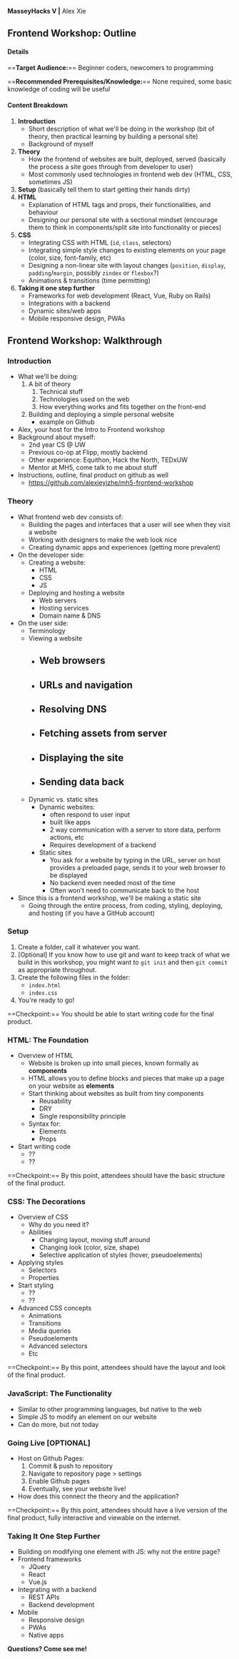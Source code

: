 __MasseyHacks V |__ Alex Xie

## Frontend Workshop: Outline

#### Details

==**Target Audience:**== Beginner coders, newcomers to programming

==__Recommended Prerequisites/Knowledge:__== None required, some basic knowledge of coding will be useful

#### Content Breakdown

1. **Introduction**
   - Short description of what we'll be doing in the workshop (bit of theory, then practical learning by building a personal site)
   - Background of myself
2. **Theory**
   - How the frontend of websites are built, deployed, served (basically the process a site goes through from developer to user)
   - Most commonly used technologies in frontend web dev (HTML, CSS, sometimes JS)
3. **Setup** (basically tell them to start getting their hands dirty)
4. **HTML**
   - Explanation of HTML tags and props, their functionalities, and behaviour
   - Designing our personal site with a sectional mindset (encourage them to think in components/split site into functionality or pieces)
5. **CSS**
   - Integrating CSS with HTML (`id`, `class`, selectors)
   - Integrating simple style changes to existing elements on your page (color, size, font-family, etc)
   - Designing a non-linear site with layout changes (`position`, `display`, `padding`/`margin`, possibly `zindex` or `flexbox`?)
   - Animations & transitions (time permitting)
6. **Taking it one step further**
   - Frameworks for web development (React, Vue, Ruby on Rails)
   - Integrations with a backend
   - Dynamic sites/web apps
   - Mobile responsive design, PWAs



## Frontend Workshop: Walkthrough

### Introduction

- What we'll be doing:
  1. A bit of theory
     1. Technical stuff
     2. Technologies used on the web
     3. How everything works and fits together on the front-end
  2. Building and deploying a simple personal website
     - example on Github
- Alex, your host for the Intro to Frontend workshop
- Background about myself:
  - 2nd year CS @ UW
  - Previous co-op at Flipp, mostly backend
  - Other experience: Equithon, Hack the North, TEDxUW
  - Mentor at MH5, come talk to me about stuff
- Instructions, outline, final product on github as well
  - https://github.com/alexieyizhe/mh5-frontend-workshop



### Theory

- What frontend web dev consists of:
  - Building the pages and interfaces that a user will see when they visit a website
  - Working with designers to make the web look nice
  - Creating dynamic apps and experiences (getting more prevalent)
- On the developer side:
  - Creating a website:
    - HTML
    - CSS
    - JS
  - Deploying and hosting a website
    - Web servers
    - Hosting services
    - Domain name & DNS
- On the user side:
  - Terminology
  - Viewing a website
    - Web browsers
      - 
    - URLs and navigation
      - 
    - Resolving DNS 
      - 
    - Fetching assets from server
      - 
    - Displaying the site
      - 
    - Sending data back
      - 
  - Dynamic vs. static sites
    - Dynamic websites:
      - often respond to user input
      - built like apps
      - 2 way communication with a server to store data, perform actions, etc
      - Requires development of a backend
    - Static sites 
      - You ask for a website by typing in the URL, server on host provides a preloaded page, sends it to your web browser to be displayed
      - No backend even needed most of the time
      - Often won't need to communicate back to the host
- Since this is a frontend workshop, we'll be making a static site
  - Going through the entire process, from coding, styling, deploying, and hosting (if you have a GitHub account)



### Setup

1. Create a folder, call it whatever you want.
2. [Optional] If you know how to use git and want to keep track of what we build in this workshop, you might want to `git init` and then `git commit` as appropriate throughout.
3. Create the following files in the folder:
   - `index.html`
   - `index.css`
4. You're ready to go!

==Checkpoint:== You should be able to start writing code for the final product.



### HTML: The Foundation

- Overview of HTML
  - Website is broken up into small pieces, known formally as **components**
  - HTML allows you to define blocks and pieces that make up a page on your website as **elements**
  - Start thinking about websites as built from tiny components
    - Reusability
    - DRY
    - Single responsibility principle
  - Syntax for:
    - Elements
    - Props
- Start writing code
  - ??
  - ??

==Checkpoint:== By this point, attendees should have the basic structure of the final product.



### CSS: The Decorations

- Overview of CSS
  - Why do you need it?
  - Abilities
    - Changing layout, moving stuff around
    - Changing look (color, size, shape)
    - Selective application of styles (hover, pseudoelements)
- Applying styles
  - Selectors
  - Properties
- Start styling
  - ??
  - ??
- Advanced CSS concepts
  - Animations
  - Transitions
  - Media queries
  - Pseudoelements
  - Advanced selectors
  - Etc

==Checkpoint:== By this point, attendees should have the layout and look of the final product.



### JavaScript: The Functionality

- Similar to other programming languages, but native to the web
- Simple JS to modify an element on our website
- Can do more, but not today



### Going Live [OPTIONAL]

- Host on Github Pages:
  1. Commit & push to repository
  2. Navigate to repository page > settings
  3. Enable Github pages
  4. Eventually, see your website live!
- How does this connect the theory and the application?

==Checkpoint:== By this point, attendees should have a live version of the final product, fully interactive and viewable on the internet.



### Taking It One Step Further

- Building on modifying one element with JS: why not the entire page?
- Frontend frameworks
  - JQuery
  - React
  - Vue.js
- Integrating with a backend
  - REST APIs
  - Backend development
- Mobile 
  - Responsive design
  - PWAs
  - Native apps



**Questions? Come see me!**

